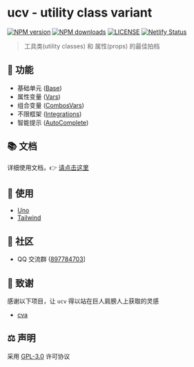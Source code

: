 # ucv - utility class variant

[![NPM version](https://img.shields.io/npm/v/@claxjs/ucv?color=90D26D&labelColor=18181B&label=npm)](https://www.npmjs.com/package/@claxjs/ucv)
[![NPM downloads](https://img.shields.io/npm/dw/@claxjs/ucv?color=90D26D&labelColor=18181B&label=downloads)](https://www.npmjs.com/package/@claxjs/ucv)
[![LICENSE](https://img.shields.io/github/license/claxjs/ucv?style=flat&labelColor=18181B&color=90D26D&label=license)](https://www.npmjs.com/package/@claxjs/ucv)
[![Netlify Status](https://api.netlify.com/api/v1/badges/02988e7f-a5b9-4b1e-9878-31cf1d16533b/deploy-status)](https://clax.netlify.app/)

> 工具类(utility classes) 和 属性(props) 的最佳拍档

## 🚀 功能

- 基础单元 ([Base](https://clax.netlify.app/feature/base))
- 属性变量 ([Vars](https://clax.netlify.app/feature/vars))
- 组合变量 ([CombosVars](https://clax.netlify.app/feature/combosVars))
- 不限框架 ([Integrations](https://clax.netlify.app/integration/uno))
- 智能提示 ([AutoComplete](https://clax.netlify.app/feature/api))

## 📚 文档

详细使用文档，👉 [请点击这里](https://clax.netlify.app/)

## 🎯 使用

- [Uno](https://clax.netlify.app/integration/uno)
- [Tailwind](https://clax.netlify.app/integration/tailwind)

## 💬 社区

- QQ 交流群 ([897784703](https://qm.qq.com/q/4c3Sn0R98Y)]

## 💜 致谢

感谢以下项目，让 `ucv` 得以站在巨人肩膀人上获取的灵感

- [cva](https://github.com/joe-bell/cva)<br>

## ⚖️ 声明

采用 [GPL-3.0](./LICENSE) 许可协议
